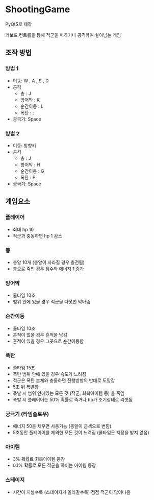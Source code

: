 # ShootingGame
PyQt5로 제작

키보드 컨트롤을 통해 적군을 피하거나 공격하여 살아남는 게임

## 조작 방법
### 방법 1
- 이동: W , A , S , D
- 공격
  - 총 : J 
  - 방어막 : K 
  - 순간이동 : L 
  - 폭탄 : ; 
- 궁극기: Space

### 방법 2
- 이동: 방향키 
- 공격
  - 총 : J 
  - 방어막 : H 
  - 순간이동 : G
  - 폭탄 : F 
- 궁극기: Space

## 게임요소
### 플레이어
  - 최대 hp 10
  - 적군과 충동하면 hp 1 감소

### 총
  - 총알 10개 (총알이 사라질 경우 충전됨)
  - 총으로 죽인 경우 점수와 에너지 1 증가

### 방어막
  - 쿨타임 10초
  - 범위 안에 있을 경우 적군을 다섯번 막아줌

### 순간이동
  - 쿨타임 10초
  - 흔적이 없을 경우 흔적을 남김
  - 흔적이 있을 경우 그곳으로 순간이동함

### 폭탄
  - 쿨타임 15초
  - 폭탄 범위 안에 있을 경우 속도가 느려짐
  - 적군은 폭탄 본체와 충돌하면 진행방향의 반대로 도망감
  - 5초 뒤 폭발함
  - 폭발 시 범위 안에있는 모든 것 (적군, 회복아이템 등) 을 죽임 
  - 폭발 시 플레이어는 50% 확률로 죽거나 hp가 초기상태로 리셋됨

### 궁극기 (타임슬로우)
  - 에너지 50을 채우면 사용가능 (총알이 금색으로 변함)
  - 5초동안 플레이어를 제외한 모든 것이 느려짐 (쿨타임은 지장을 받지 않음)

### 아이템
  - 3% 확률로 회복아이템 등장
  - 0.1% 확률로 모든 적군을 죽이는 아이템 등장

### 스테이지
  - 시간이 지날수록 (스테이지가 올라갈수록) 점점 적군이 많이나옴
